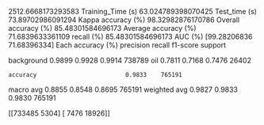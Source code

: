 2512.6668173293583 Training_Time (s)
63.024789398070425 Test_time (s)
73.89702986091294 Kappa accuracy (%)
98.32982876170786 Overall accuracy (%)
85.48301584696173 Average accuracy (%)
71.6839633361109 recall (%)
85.48301584696173 AUC (%)
[99.28206836 71.68396334] Each accuracy (%)
              precision    recall  f1-score   support

  background     0.9899    0.9928    0.9914    738789
         oil     0.7811    0.7168    0.7476     26402

    accuracy                         0.9833    765191
   macro avg     0.8855    0.8548    0.8695    765191
weighted avg     0.9827    0.9833    0.9830    765191

[[733485   5304]
 [  7476  18926]]